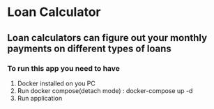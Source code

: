 # Loan Calculator

## Loan calculators can  figure out your monthly payments on different types of loans

### To run this app you need to have 
1. Docker installed on you PC
2. Run docker compose(detach mode) : docker-compose up -d
3. Run application

